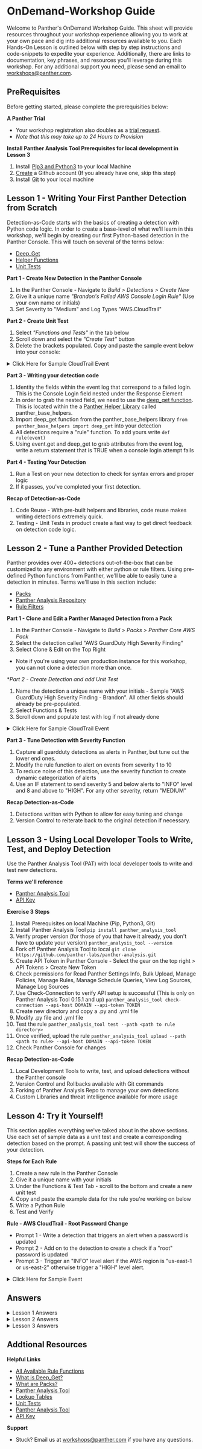 # OnDemand-Workshop Guide

Welcome to Panther's OnDemand Workshop Guide. This sheet will provide resources throughout your workshop experience allowing you to work at your own pace and dig into additional resources available to you. Each Hands-On Lesson is outlined below with step by step instructions and code-snippets to expedite your experience. Additionally, there are links to documentation, key phrases, and resources you'll leverage during this workshop. For any additional support you need, please send an email to [workshops@panther.com](mailto:workshops@panther.com). 

## PreRequisites 

Before getting started, please complete the prerequisities below: 

**A Panther Trial**
- Your workshop registration also doubles as a [trial request](https://panther.com/free-trial/).
- *Note that this may take up to 24 Hours to Provision*

**Install Panther Analysis Tool Prerequisites for local development in Lesson 3**
1. Install [Pip3 and Python3](https://medium.com/swlh/installing-python-and-pip-on-mac-72b7639a58) to your local Machine 
2. [Create](https://docs.github.com/en/get-started/signing-up-for-github/signing-up-for-a-new-github-account) a Github account (If you already have one, skip this step)
3. Install [Git](https://git-scm.com/book/en/v2/Getting-Started-Installing-Git) to your local machine

## Lesson 1 - Writing Your First Panther Detection from Scratch

Detection-as-Code starts with the basics of creating a detection with Python code logic. In order to create a base-level of what we'll learn in this workshop, we'll begin by creating our first Python-based detection in the Panther Console. This will touch on several of the terms below: 

- [Deep_Get](https://docs.panther.com/writing-detections#using-global-helper-functions)
- [Helper Functions](https://docs.panther.com/writing-detections/globals)
- [Unit Tests](https://docs.panther.com/writing-detections/testing)


**Part 1 - Create New Detection in the Panther Console**
1. In the Panther Console - Navigate to _Build > Detections > Create New_
2. Give it a unique name _"Brandon's Failed AWS Console Login Rule"_ (Use your own name or initials)
3. Set Severity to "Medium" and Log Types "AWS.CloudTrail"

**Part 2 - Create Unit Test**
1. Select _"Functions and Tests"_ in the tab below
2. Scroll down and select the _"Create Test"_ button
3. Delete the brackets populated. Copy and paste the sample event below into your console:




<details><summary>Click Here for Sample CloudTrail Event</summary>

```
{
	"additionalEventData": {
		"LoginTo": "https://console.aws.amazon.com/console/",
		"MFAUsed": "No",
		"MobileVersion": "No"
	},
	"awsRegion": "us-east-1",
	"eventID": "1",
	"eventName": "ConsoleLogin",
	"eventSource": "signin.amazonaws.com",
	"eventTime": "2019-01-01T00:00:00Z",
	"eventType": "AwsConsoleSignIn",
	"eventVersion": "1.05",
	"p_event_time": "2021-06-04 09:59:53.650807",
	"p_log_type": "AWS.CloudTrail",
	"p_parse_time": "2021-06-04 10:02:33.650807",
	"recipientAccountId": "123456789012",
	"requestParameters": null,
	"responseElements": {
		"ConsoleLogin": "Failure"
	},
	"sourceIPAddress": "111.111.111.111",
	"userAgent": "Mozilla",
	"userIdentity": {
		"accountId": "123456789012",
		"arn": "arn:aws:iam::123456789012:user/tester",
		"principalId": "1111",
		"type": "IAMUser",
		"userName": "tester"
	}
}
```
</details>


**Part 3 - Writing your detection code**

1. Identity the fields within the event log that correspond to a failed login. This is the Console Login field nested under the Response Element
2. In order to grab the nested field, we need to use the [deep_get function](https://docs.panther.com/writing-detections/globals#deep_get). This is located within the a [Panther Helper Library](https://docs.panther.com/writing-detections/globals) called panther_base_helpers.
3. Import deep_get function from the panther_base_helpers library ```from panther_base_helpers import deep_get``` into your detection
4. All detections require a "rule" function. To add yours write ```def rule(event)```
5. Using event.get and deep_get to grab attributes from the event log, write a return statement that is TRUE when a console login attempt fails

**Part 4 - Testing Your Detection**

1. Run a Test on your new detection to check for syntax errors and proper logic
2. If it passes, you've completed your first detection. 

**Recap of Detection-as-Code**
1. Code Reuse - With pre-built helpers and libraries, code reuse makes writing detections extremely quick.
2. Testing - Unit Tests in product create a fast way to get direct feedback on detection code logic.


## Lesson 2 - Tune a Panther Provided Detection

Panther provides over 400+ detections out-of-the-box that can be customized to any environment with either python or rule filters. Using pre-defined Python functions from Panther, we'll be able to easily tune a detection in minutes. Terms we'll use in this section include: 

- [Packs](https://docs.panther.com/writing-detections/detection-packs)
- [Panther Analysis Repository](https://github.com/panther-labs/panther-analysis)
- [Rule Filters](https://docs.panther.com/writing-detections/rules/rule-filters)


**Part 1 - Clone and Edit a Panther Managed Detection from a Pack**

1. In the Panther Console - Navigate to _Build > Packs > Panther Core AWS Pack_
2. Select the detection called "AWS GuardDuty High Severity Finding"
3. Select Clone & Edit on the Top Right
- Note if you're using your own production instance for this workshop, you can not clone a detection more than once.

**Part 2 - Create Detection and add Unit Test*

1. Name the detection a unique name with your initials - Sample "AWS GuardDuty High Severity Finding - Brandon". All other fields should already be pre-populated.
2. Select Functions & Tests
3. Scroll down and populate test with log if not already done



<details><summary>Click Here for Sample CloudTrail Event</summary>

```
{
"accountId": "123456789012",
"arn": "arn:aws:guardduty:us-west-2:123456789012:detector/111111bbbbbbbbbb5555555551111111/finding/90b82273685661b9318f078d0851fe9a",
"createdAt": "2020-02-14T18:12:22.316Z",
"description": "Principal AssumedRole:IAMRole attempted to add a highly permissive policy to themselves.",
"id": "eeb88ab56556eb7771b266670dddee5a",
"partition": "aws",
"region": "us-east-1",
"schemaVersion": "2.0",
"service": {
	"action": {
		"actionType": "AWS_API_CALL",
		"awsApiCallAction": {
			"affectedResources": {
				"AWS::IAM::Role": "arn:aws:iam::123456789012:role/IAMRole"
			},
			"api": "PutRolePolicy",
			"callerType": "Domain",
			"domainDetails": {
				"domain": "cloudformation.amazonaws.com"
			},
			"serviceName": "iam.amazonaws.com"
		}
	},
	"additionalInfo": {},
	"archived": false,
	"count": 1,
	"detectorId": "111111bbbbbbbbbb5555555551111111",
	"eventFirstSeen": "2020-02-14T17:59:17Z",
	"eventLastSeen": "2020-02-14T17:59:17Z",
	"evidence": null,
	"resourceRole": "TARGET",
	"serviceName": "guardduty"
},
"severity": 8,
"title": "Principal AssumedRole:IAMRole attempted to add a policy to themselves that is highly permissive.",
"type": "PrivilegeEscalation:IAMUser/AdministrativePermissions",
"updatedAt": "2020-02-14T18:12:22.316Z"
}
```
</details>


**Part 3 - Tune Detection with Severity Function**
1. Capture all guardduty detections as alerts in Panther, but tune out the lower end ones. 
2. Modify the rule function to alert on events from severity 1 to 10
3. To reduce noise of this detection, use the severity function to create dynamic categorization of alerts
4. Use an IF statement to send severity 5 and below alerts to "INFO" level and 8 and above to "HIGH". For any other severity, return "MEDIUM"

**Recap Detection-as-Code**
1. Detections written with Python to allow for easy tuning and change
2. Version Control to reiterate back to the original detection if necessary. 


	
## Lesson 3 - Using Local Developer Tools to Write, Test, and Deploy Detection
Use the Panther Analysis Tool (PAT) with local developer tools to write and test new detections. 


**Terms we'll reference**
- [Panther Analysis Tool](https://docs.panther.com/panther-developer-workflows/panther-analysis-tool#overview)
- [API Key](https://docs.panther.com/panther-developer-workflows/api#how-to-use-panthers-api)


**Exercise 3 Steps**
1. Install Prerequisites on local Machine (Pip, Python3, Git)
2. Install Panther Analysis Tool 
```pip install panther_analysis_tool```
3. Verify proper version (for those of you that have it already, you don't have to update your version)
```panther_analysis_tool --version```
4. Fork off Panther Analysis Tool to local 
```git clone https://github.com/panther-labs/panther-analysis.git```
5. Create API Token in Panther Console - Select the gear on the top right > API Tokens > Create New Token
6. Check permissions for Read Panther Settings Info, Bulk Upload, Manage Policies, Manage Rules, Manage Schedule Queries, View Log Sources, Manage Log Sources
7. Use Check-Connection to verify API setup is successful (This is only on Panther Analysis Tool 0.15.1 and up)
```panther_analysis_tool check-connection --api-host DOMAIN --api-token TOKEN```
7. Create new directory and copy a .py and .yml file
8. Modify .py file and .yml file
9. Test the rule
```panther_analysis_tool test --path <path to rule directory>```
10. Once verified, upload the rule
```panther_analysis_tool upload --path <path to rule> --api-host DOMAIN --api-token TOKEN```
11. Check Panther Console for changes

**Recap Detection-as-Code**
1. Local Development Tools to write, test, and upload detections without the Panther console
2. Version Control and Rollbacks available with Git commands
3. Forking of Panther Analysis Repo to manage your own detections
4. Custom Libraries and threat intelligence available for more usage


## Lesson 4: Try it Yourself!
This section applies everything we've talked about in the above sections. Use each set of sample data as a unit test and create a corresponding detection based on the prompt. A passing unit test will show the success of your detection. 

**Steps for Each Rule**
1. Create a new rule in the Panther Console
2. Give it a unique name with your initials
3. Under the Functions & Test Tab - scroll to the bottom and create a new unit test
4. Copy and paste the example data for the rule you're working on below
5. Write a Python Rule 
6. Test and Verify

**Rule - AWS CloudTrail - Root Password Change**
- Prompt 1 - Write a detection that triggers an alert when a password is updated 
- Prompt 2 - Add on to the detection to create a check if a "root" password is updated 
- Prompt 3 - Trigger an "INFO" level alert if the AWS region is "us-east-1 or us-east-2" otherwise trigger a "HIGH" level alert. 


<details><summary>Click Here for Sample Event</summary>

```
{
	"recipientAccountId": "123456789012",
	"requestParameters": null,
	"responseElements": {
		"PasswordUpdated": "Success"
	},
	"sourceIPAddress": "111.111.111.111",
	"eventName": "PasswordUpdated",
	"eventSource": "signin.amazonaws.com",
	"eventVersion": "1.05",
	"userAgent": "Mozilla/5.0 (Macintosh; Intel Mac OS X 10_14_6) AppleWebKit/537.36 (KHTML, like Gecko) Chrome/77.0.3865.120 Safari/537.36",
	"eventID": "1111",
	"eventType": "AwsConsoleSignIn",
	"requestID": "1111",
	"userIdentity": {
		"principalId": "123456789012",
		"type": "Root",
		"accesKeyId": "1111",
		"accessKeyId": "",
		"accountId": "123456789012",
		"arn": "arn:aws:iam::123456789012:root"
	},
	"awsRegion": "us-east-1",
	"eventTime": "2019-01-01T00:00:00Z"
}
```
</details>


## Answers

<details><summary>Lesson 1 Answers</summary>

```
from panther_base_helpers import deep_get

def rule(event):
    return event.get("eventName") == "ConsoleLogin" and deep_get(event,"responseElements","ConsoleLogin") == "Failure"

```

</details>



<details><summary>Lesson 2 Answers</summary>

```
def rule(event):
    return 1.0 <= float(event.get("severity", 0)) <= 10

def severity(event):
    if float(event.get("severity",0)) <= 5.0:
        return "INFO"
    if float(event.get("severity",0)) >= 8.0:
        return "HIGH"
    else:
        return "MEDIUM"
```

</details>

	
	

<details><summary>Lesson 3 Answers</summary>

**Part 1**
```
def rule(event):
    return event.get("eventName") == "PasswordUpdated"
```

**Part 2**
```
from panther_base_helpers import deep_get

def rule(event):
    if deep_get(event,"userIdentity","type") != "Root":
        return False
     
    if event.get("eventName") == "PasswordUpdated":
        return True
```

**Part 3**
```
from panther_base_helpers import deep_get

def rule(event):
    if deep_get(event,"userIdentity","type") != "Root":
        return False
     
    if event.get("eventName") == "PasswordUpdated":
        return True

def severity(event):
    approved_regions = ["us-east-1","us-east-2"]

    if event.get("awsRegion") in approved_regions:
        return "INFO"
    else:
        return "HIGH"
```
</details>


	

## Addtional Resources
**Helpful Links**
- [All Available Rule Functions](https://github.com/panther-labs/panther-analysis/blob/master/templates/example_rule.py)
- [What is Deep_Get?](https://docs.panther.com/writing-detections/globals#deep_get)
- [What are Packs?](https://docs.panther.com/writing-detections/detection-packs)
- [Panther Analysis Tool](https://docs.panther.com/panther-developer-workflows/panther-analysis-tool#overview)
- [Lookup Tables](https://docs.panther.com/enrichment/lookup-tables)
- [Unit Tests](https://docs.panther.com/writing-detections/testing#mocks)
- [Panther Analysis Tool](https://docs.panther.com/panther-developer-workflows/panther-analysis-tool#overview)
- [API Key](https://docs.panther.com/panther-developer-workflows/api#how-to-use-panthers-api)

**Support**
- Stuck? Email us at [workshops@panther.com](mailto:workshops@panther.com) if you have any questions.